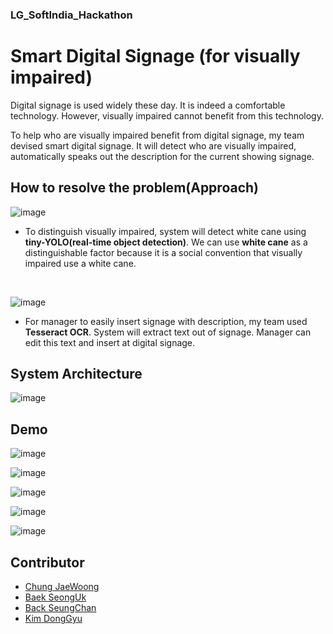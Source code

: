 ### LG_SoftIndia_Hackathon
# Smart Digital Signage (for visually impaired)

Digital signage is used widely these day. It is indeed a comfortable technology. However, visually impaired cannot benefit from this technology.

To help who are visually impaired benefit from digital signage, my team devised smart digital signage. It will detect who are visually impaired, automatically speaks out the description for the current showing signage.


## How to resolve the problem(Approach)

![image](https://user-images.githubusercontent.com/33220404/128295502-29325dc4-fc36-4c1b-8e7f-6e7676898f74.png)

- To distinguish visually impaired, system will detect white cane using **tiny-YOLO(real-time object detection)**. We can use **white cane** as a distinguishable factor because it is a social convention that visually impaired use a white cane.

<br />

![image](https://user-images.githubusercontent.com/33220404/128295545-d9c18ccd-c9bc-47ad-92b3-3312f150b13d.png)

- For manager to easily insert signage with description, my team used **Tesseract OCR**. System will extract text out of signage. Manager can edit this text and insert at digital signage.


## System Architecture

![image](https://user-images.githubusercontent.com/33220404/128295556-c978a608-9378-4d65-b814-c434b27f40e8.png)

## Demo

![image](https://user-images.githubusercontent.com/33220404/128298091-f2d08e64-95a7-4c65-9fe5-6b06f57e66fd.png)

![image](https://user-images.githubusercontent.com/33220404/128297733-99c6f76a-1f9c-49c1-8821-c3b43ff40bf2.png)

![image](https://user-images.githubusercontent.com/33220404/128297930-eedc0529-9b17-4779-8ca2-13fd0103c0fb.png)

![image](https://user-images.githubusercontent.com/33220404/128301168-6b6637ae-ad09-4afa-9135-5326b947857f.png)

![image](https://user-images.githubusercontent.com/33220404/128298584-8e65ca45-cb17-491c-ad2b-a61bc2e34509.png)

## Contributor
<ul>
<li>
  <a href="https://github.com/woong-jae">
    Chung JaeWoong
  </a>
 </li>
  <li>
  <a href="https://github.com/SeongukBaek">
    Baek SeongUk
  </a>
 </li>
 <li>
  <a href="https://github.com/Backseungchan">
    Back SeungChan
  </a>
 </li>
 <li>
  <a href="https://github.com/KingDonggyu">
    Kim DongGyu
  </a>
 </li>
 </ul>
